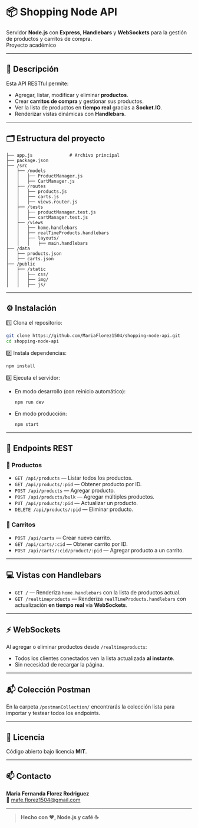 
# 📦 Shopping Node API

Servidor **Node.js** con **Express**, **Handlebars** y **WebSockets** para la gestión de productos y carritos de compra.  
Proyecto académico

---

## 🚀 Descripción

Esta API RESTful permite:

- Agregar, listar, modificar y eliminar **productos**.
- Crear **carritos de compra** y gestionar sus productos.
- Ver la lista de productos en **tiempo real** gracias a **Socket.IO**.
- Renderizar vistas dinámicas con **Handlebars**.

---

## 🗂️ Estructura del proyecto

```plaintext
├── app.js              # Archivo principal
├── package.json
├── /src
│   ├── /models
│   │   ├── ProductManager.js
│   │   ├── CartManager.js
│   ├── /routes
│   │   ├── products.js
│   │   ├── carts.js
│   │   ├── views.router.js
│   ├── /tests
│   │   ├── productManager.test.js
│   │   ├── cartManager.test.js
│   ├── /views
│   │   ├── home.handlebars
│   │   ├── realTimeProducts.handlebars
│   │   ├── layouts/
│   │   │   ├── main.handlebars
├── /data               
│   ├── products.json
│   ├── carts.json
├── /public
│   ├── /static
│   │   ├── css/
│   │   ├── img/
│   │   ├── js/
```

---

## ⚙️ Instalación

1️⃣ Clona el repositorio:
```bash
git clone https://github.com/MariaFlorez1504/shopping-node-api.git
cd shopping-node-api
```

2️⃣ Instala dependencias:
```bash
npm install
```

3️⃣ Ejecuta el servidor:

- En modo desarrollo (con reinicio automático):
  ```bash
  npm run dev
  ```
- En modo producción:
  ```bash
  npm start
  ```

---

## 📌 Endpoints REST

### 📁 Productos

- `GET /api/products` — Listar todos los productos.
- `GET /api/products/:pid` — Obtener producto por ID.
- `POST /api/products` — Agregar producto.
- `POST /api/products/bulk` — Agregar múltiples productos.
- `PUT /api/products/:pid` — Actualizar un producto.
- `DELETE /api/products/:pid` — Eliminar producto.

### 🛒 Carritos

- `POST /api/carts` — Crear nuevo carrito.
- `GET /api/carts/:cid` — Obtener carrito por ID.
- `POST /api/carts/:cid/product/:pid` — Agregar producto a un carrito.

---

## 💻 Vistas con Handlebars

- `GET /` — Renderiza `home.handlebars` con la lista de productos actual.
- `GET /realtimeproducts` — Renderiza `realTimeProducts.handlebars` con actualización **en tiempo real** vía **WebSockets**.

---

## ⚡ WebSockets

Al agregar o eliminar productos desde `/realtimeproducts`:
- Todos los clientes conectados ven la lista actualizada **al instante**.
- Sin necesidad de recargar la página.

---

## 📬 Colección Postman

En la carpeta `/postmanCollection/` encontrarás la colección lista para importar y testear todos los endpoints.

---

## 📝 Licencia

Código abierto bajo licencia **MIT**.

---

## 📫 Contacto

**Maria Fernanda Florez Rodriguez**  
📧 [mafe.florez1504@gmail.com](mailto:mafe.florez1504@gmail.com)

---

> **Hecho con ❤️, Node.js y café ☕**
